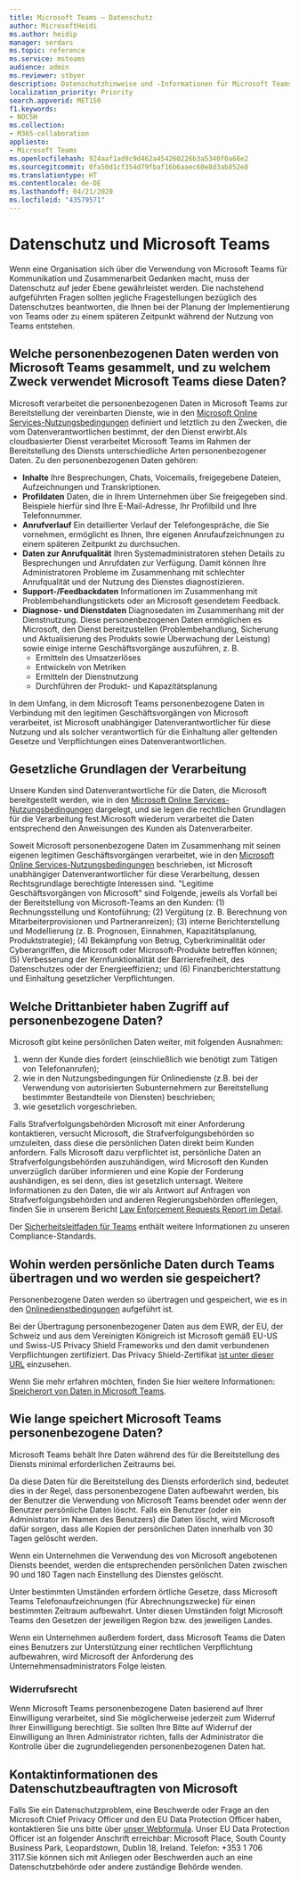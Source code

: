 ```yaml
---
title: Microsoft Teams – Datenschutz
author: MicrosoftHeidi
ms.author: heidip
manager: serdars
ms.topic: reference
ms.service: msteams
audience: admin
ms.reviewer: stbyer
description: Datenschutzhinweise und -Informationen für Microsoft Teams.
localization_priority: Priority
search.appverid: MET150
f1.keywords:
- NOCSH
ms.collection:
- M365-collaboration
appliesto:
- Microsoft Teams
ms.openlocfilehash: 924aaf1ad9c9d462a454260226b3a5340f0a68e2
ms.sourcegitcommit: 0fa50d1cf354d79fbaf16b6aaec60e8d3ab852e8
ms.translationtype: HT
ms.contentlocale: de-DE
ms.lasthandoff: 04/21/2020
ms.locfileid: "43579571"
---
```

# <a name="privacy-and-microsoft-teams"></a>Datenschutz und Microsoft Teams

Wenn eine Organisation sich über die Verwendung von Microsoft Teams für Kommunikation und Zusammenarbeit Gedanken macht, muss der Datenschutz auf jeder Ebene gewährleistet werden. Die nachstehend aufgeführten Fragen sollten jegliche Fragestellungen bezüglich des Datenschutzes beantworten, die Ihnen bei der Planung der Implementierung von Teams oder zu einem späteren Zeitpunkt während der Nutzung von Teams entstehen.

## <a name="what-personal-data-does-microsoft-teams-collect-and-for-what-purposes-does-microsoft-teams-use-this-data"></a>Welche personenbezogenen Daten werden von Microsoft Teams gesammelt, und zu welchem Zweck verwendet Microsoft Teams diese Daten?

Microsoft verarbeitet die personenbezogenen Daten in Microsoft Teams zur Bereitstellung der vereinbarten Dienste, wie in den [Microsoft Online Services-Nutzungsbedingungen](https://go.microsoft.com/fwlink/p/?linkid=2050263) definiert und letztlich zu den Zwecken, die vom Datenverantwortlichen bestimmt, der den Dienst erwirbt.Als cloudbasierter Dienst verarbeitet Microsoft Teams im Rahmen der Bereitstellung des Diensts unterschiedliche Arten personenbezogener Daten. Zu den personenbezogenen Daten gehören:

- **Inhalte** Ihre Besprechungen, Chats, Voicemails, freigegebene Dateien, Aufzeichnungen und Transkriptionen.
- **Profildaten** Daten, die in Ihrem Unternehmen über Sie freigegeben sind. Beispiele hierfür sind Ihre E-Mail-Adresse, Ihr Profilbild und Ihre Telefonnummer.
- **Anrufverlauf** Ein detaillierter Verlauf der Telefongespräche, die Sie vornehmen, ermöglicht es Ihnen, Ihre eigenen Anrufaufzeichnungen zu einem späteren Zeitpunkt zu durchsuchen.
- **Daten zur Anrufqualität** Ihren Systemadministratoren stehen Details zu Besprechungen und Anrufdaten zur Verfügung. Damit können Ihre Administratoren Probleme im Zusammenhang mit schlechter Anrufqualität und der Nutzung des Dienstes diagnostizieren.
- **Support-/Feedbackdaten** Informationen im Zusammenhang mit Problembehandlungstickets oder an Microsoft gesendetem Feedback.
- **Diagnose- und Dienstdaten** Diagnosedaten im Zusammenhang mit der Dienstnutzung. Diese personenbezogenen Daten ermöglichen es Microsoft, den Dienst bereitzustellen (Problembehandlung, Sicherung und Aktualisierung des Produkts sowie Überwachung der Leistung) sowie einige interne Geschäftsvorgänge auszuführen, z. B.
  - Ermitteln des Umsatzerlöses
  - Entwickeln von Metriken
  - Ermitteln der Dienstnutzung
  - Durchführen der Produkt- und Kapazitätsplanung

In dem Umfang, in dem Microsoft Teams personenbezogene Daten in Verbindung mit den legitimen Geschäftsvorgängen von Microsoft verarbeitet, ist Microsoft unabhängiger Datenverantwortlicher für diese Nutzung und als solcher verantwortlich für die Einhaltung aller geltenden Gesetze und Verpflichtungen eines Datenverantwortlichen.

## <a name="legal-basis-of-processing"></a>Gesetzliche Grundlagen der Verarbeitung  

Unsere Kunden sind Datenverantwortliche für die Daten, die Microsoft bereitgestellt werden, wie in den [Microsoft Online Services-Nutzungsbedingungen](https://go.microsoft.com/fwlink/p/?linkid=2050263) dargelegt, und sie legen die rechtlichen Grundlagen für die Verarbeitung fest.Microsoft wiederum verarbeitet die Daten entsprechend den Anweisungen des Kunden als Datenverarbeiter.

Soweit Microsoft personenbezogene Daten im Zusammenhang mit seinen eigenen legitimen Geschäftsvorgängen verarbeitet, wie in den [Microsoft Online Services-Nutzungsbedingungen](https://go.microsoft.com/fwlink/p/?linkid=2050263) beschrieben, ist Microsoft unabhängiger Datenverantwortlicher für diese Verarbeitung, dessen Rechtsgrundlage berechtigte Interessen sind. "Legitime Geschäftsvorgängen von Microsoft" sind Folgende, jeweils als Vorfall bei der Bereitstellung von Microsoft-Teams an den Kunden: (1) Rechnungsstellung und Kontoführung; (2) Vergütung (z. B. Berechnung von Mitarbeiterprovisionen und Partneranreizen); (3) interne Berichterstellung und Modellierung (z. B. Prognosen, Einnahmen, Kapazitätsplanung, Produktstrategie); (4) Bekämpfung von Betrug, Cyberkriminalität oder Cyberangriffen, die Microsoft oder Microsoft-Produkte betreffen können; (5) Verbesserung der Kernfunktionalität der Barrierefreiheit, des Datenschutzes oder der Energieeffizienz; und (6) Finanzberichterstattung und Einhaltung gesetzlicher Verpflichtungen.

## <a name="what-third-parties-have-access-to-personal-data"></a>Welche Drittanbieter haben Zugriff auf personenbezogene Daten?

Microsoft gibt keine persönlichen Daten weiter, mit folgenden Ausnahmen:

1. wenn der Kunde dies fordert (einschließlich wie benötigt zum Tätigen von Telefonanrufen);
1. wie in den Nutzungsbedingungen für Onlinedienste (z.B. bei der Verwendung von autorisierten Subunternehmern zur Bereitstellung bestimmter Bestandteile von Diensten) beschrieben;
1. wie gesetzlich vorgeschrieben.

Falls Strafverfolgungsbehörden Microsoft mit einer Anforderung kontaktieren, versucht Microsoft, die Strafverfolgungsbehörden so umzuleiten, dass diese die persönlichen Daten direkt beim Kunden anfordern. Falls Microsoft dazu verpflichtet ist, persönliche Daten an Strafverfolgungsbehörden auszuhändigen, wird Microsoft den Kunden unverzüglich darüber informieren und eine Kopie der Forderung aushändigen, es sei denn, dies ist gesetzlich untersagt. Weitere Informationen zu den Daten, die wir als Antwort auf Anfragen von Strafverfolgungsbehörden und anderen Regierungsbehörden offenlegen, finden Sie in unserem Bericht [Law Enforcement Requests Report im Detail](https://www.microsoft.com/about/corporate-responsibility/lerr/).

Der [Sicherheitsleitfaden für Teams](https://docs.microsoft.com/microsoftteams/security-compliance-overview#compliance-standards) enthält weitere Informationen zu unseren Compliance-Standards.

## <a name="where-does-teams-transfer-and-store-personal-data"></a>Wohin werden persönliche Daten durch Teams übertragen und wo werden sie gespeichert?

Personenbezogene Daten werden so übertragen und gespeichert, wie es in den [Onlinedienstbedingungen](https://go.microsoft.com/fwlink/p/?linkid=2050263) aufgeführt ist.

Bei der Übertragung personenbezogener Daten aus dem EWR, der EU, der Schweiz und aus dem Vereinigten Königreich ist Microsoft gemäß EU-US und Swiss-US Privacy Shield Frameworks und den damit verbundenen Verpflichtungen zertifiziert. Das Privacy Shield-Zertifikat [ist unter dieser URL](https://www.privacyshield.gov/participant?id=a2zt0000000KzNaAAK&status=Active) einzusehen.

Wenn Sie mehr erfahren möchten, finden Sie hier weitere Informationen: [Speicherort von Daten in Microsoft Teams](location-of-data-in-teams.md).

## <a name="how-long-does-microsoft-teams-retain-personal-data"></a>Wie lange speichert Microsoft Teams personenbezogene Daten?

Microsoft Teams behält Ihre Daten während des für die Bereitstellung des Diensts minimal erforderlichen Zeitraums bei.

Da diese Daten für die Bereitstellung des Diensts erforderlich sind, bedeutet dies in der Regel, dass personenbezogene Daten aufbewahrt werden, bis der Benutzer die Verwendung von Microsoft Teams beendet oder wenn der Benutzer persönliche Daten löscht.  Falls ein Benutzer (oder ein Administrator im Namen des Benutzers) die Daten löscht, wird Microsoft dafür sorgen, dass alle Kopien der persönlichen Daten innerhalb von 30 Tagen gelöscht werden.

Wenn ein Unternehmen die Verwendung des von Microsoft angebotenen Diensts beendet, werden die entsprechenden persönlichen Daten zwischen 90 und 180 Tagen nach Einstellung des Dienstes gelöscht.

Unter bestimmten Umständen erfordern örtliche Gesetze, dass Microsoft Teams Telefonaufzeichnungen (für Abrechnungszwecke) für einen bestimmten Zeitraum aufbewahrt. Unter diesen Umständen folgt Microsoft Teams den Gesetzen der jeweiligen Region bzw. des jeweiligen Landes.

Wenn ein Unternehmen außerdem fordert, dass Microsoft Teams die Daten eines Benutzers zur Unterstützung einer rechtlichen Verpflichtung aufbewahren, wird Microsoft der Anforderung des Unternehmensadministrators Folge leisten.

### <a name="right-to-withdraw-consent"></a>Widerrufsrecht

Wenn Microsoft Teams personenbezogene Daten basierend auf Ihrer Einwilligung verarbeitet, sind Sie möglicherweise jederzeit zum Widerruf Ihrer Einwilligung berechtigt. Sie sollten Ihre Bitte auf Widerruf der Einwilligung an Ihren Administrator richten, falls der Administrator die Kontrolle über die zugrundeliegenden personenbezogenen Daten hat.

## <a name="contact-details-of-microsofts-data-protection-officer"></a>Kontaktinformationen des Datenschutzbeauftragten von Microsoft

Falls Sie ein Datenschutzproblem, eine Beschwerde oder Frage an den Microsoft Chief Privacy Officer und den EU Data Protection Officer haben, kontaktieren Sie uns bitte über [unser Webformula](https://go.microsoft.com/fwlink/?LinkId=321116). Unser EU Data Protection Officer ist an folgender Anschrift erreichbar: Microsoft Place, South County Business Park, Leopardstown, Dublin 18, Ireland. Telefon: +353 1 706 3117.Sie können sich mit Anliegen oder Beschwerden auch an eine Datenschutzbehörde oder andere zuständige Behörde wenden.
